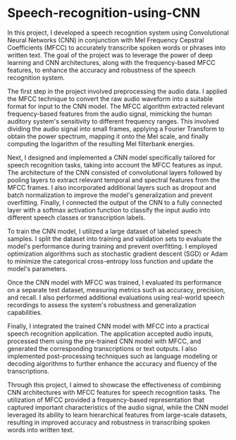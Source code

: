 # Speech-recognition-using-CNN
In this project, I developed a speech recognition system using Convolutional Neural Networks (CNN) in conjunction with Mel Frequency Cepstral Coefficients (MFCC) to accurately transcribe spoken words or phrases into written text. The goal of the project was to leverage the power of deep learning and CNN architectures, along with the frequency-based MFCC features, to enhance the accuracy and robustness of the speech recognition system.

The first step in the project involved preprocessing the audio data. I applied the MFCC technique to convert the raw audio waveform into a suitable format for input to the CNN model. The MFCC algorithm extracted relevant frequency-based features from the audio signal, mimicking the human auditory system's sensitivity to different frequency ranges. This involved dividing the audio signal into small frames, applying a Fourier Transform to obtain the power spectrum, mapping it onto the Mel scale, and finally computing the logarithm of the resulting Mel filterbank energies.

Next, I designed and implemented a CNN model specifically tailored for speech recognition tasks, taking into account the MFCC features as input. The architecture of the CNN consisted of convolutional layers followed by pooling layers to extract relevant temporal and spectral features from the MFCC frames. I also incorporated additional layers such as dropout and batch normalization to improve the model's generalization and prevent overfitting. Finally, I connected the output of the CNN to a fully connected layer with a softmax activation function to classify the input audio into different speech classes or transcription labels.

To train the CNN model, I utilized a large dataset of labeled speech samples. I split the dataset into training and validation sets to evaluate the model's performance during training and prevent overfitting. I employed optimization algorithms such as stochastic gradient descent (SGD) or Adam to minimize the categorical cross-entropy loss function and update the model's parameters.

Once the CNN model with MFCC was trained, I evaluated its performance on a separate test dataset, measuring metrics such as accuracy, precision, and recall. I also performed additional evaluations using real-world speech recordings to assess the system's robustness and generalization capabilities.

Finally, I integrated the trained CNN model with MFCC into a practical speech recognition application. The application accepted audio inputs, processed them using the pre-trained CNN model with MFCC, and generated the corresponding transcriptions or text outputs. I also implemented post-processing techniques such as language modeling or decoding algorithms to further enhance the accuracy and fluency of the transcriptions.

Through this project, I aimed to showcase the effectiveness of combining CNN architectures with MFCC features for speech recognition tasks. The utilization of MFCC provided a frequency-based representation that captured important characteristics of the audio signal, while the CNN model leveraged its ability to learn hierarchical features from large-scale datasets, resulting in improved accuracy and robustness in transcribing spoken words into written text.
